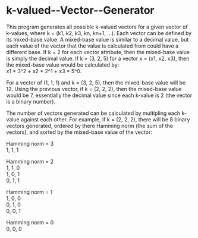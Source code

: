 # k-valued--Vector--Generator
This program generates all possible k-valued vectors for a given vector of k-values, where k = (k1, k2, k3, kn, kn+1, ...). Each vector can be defined by its mixed-base value. A mixed-base value is similar to a decimal value, but each value of the vector that the value is calculated from could have a different base. If k = 2 for each vector attribute, then the mixed-base value is simply the decimal value. If k = (3, 2, 5) for a vector x = (x1, x2, x3), then the mixed-base value would be calculated by:<br /> x1 * 3^2 + x2 * 2^1 + x3 * 5^0. 

For a vector of (1, 1, 1) and k = (3, 2, 5), then the mixed-base value will be 12. Using the previous vector, if k = (2, 2, 2), then the mixed-base value would be 7, essentially the decimal value since each k-value is 2 (the vector is a binary number).

The number of vectors generated can be calculated by multipling each k-value against each other. 
For example, if k = (2, 2, 2), there will be 8 binary vectors generated, ordered by there Hamming norm (the sum of the vectors), and sorted by the mixed-base value of the vector: 

   Hamming norm = 3<br />
   1, 1, 1

   Hamming norm = 2<br />
   1, 1, 0<br />1, 0, 1<br />0, 1, 1

   Hamming norm = 1<br />
   1, 0, 0<br />0, 1, 0<br />0, 0, 1

   Hamming norm = 0<br />
   0, 0, 0
